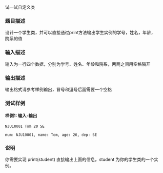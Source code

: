 试一试自定义类

### 题目描述

设计一个学生类，并可以直接通过print方法输出学生实例的学号，姓名，年龄，院系的值

### 输入描述

输入为一行四个数据，分别为学号、姓名、年龄和院系，两两之间用空格隔开

### 输出描述

输出格式请参考样例输出，冒号和逗号后面需要一个空格

### 测试样例

#### 样例1: 输入-输出

```
NJU10001 Tom 20 SE
```

```
num: NJU10001, name: Tom, age: 20, dep: SE
```

### 说明

你需要实现 print(student) 直接输出上面的信息。student 为你的学生类的一个实例。